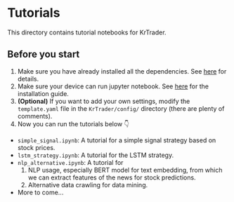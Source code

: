 # Tutorials

This directory contains tutorial notebooks for KrTrader.

## Before you start

1. Make sure you have already installed all the dependencies. See [here](https://github.com/yxKryptonite/KrTrader#dependencies) for details.
2. Make sure your device can run jupyter notebook. See [here](https://jupyter.org/install) for the installation guide.
3. **(Optional)** If you want to add your own settings, modify the `template.yaml` file in the `KrTrader/config/` directory (there are plenty of comments).
4. Now you can run the tutorials below 👇

- `simple_signal.ipynb`: A tutorial for a simple signal strategy based on stock prices.
- `lstm_strategy.ipynb`: A tutorial for the LSTM strategy.
- `nlp_alternative.ipynb`: A tutorial for 
  1. NLP usage, especially BERT model for text embedding, from which we can extract features of the news for stock predictions.
  2. Alternative data crawling for data mining.
- More to come...